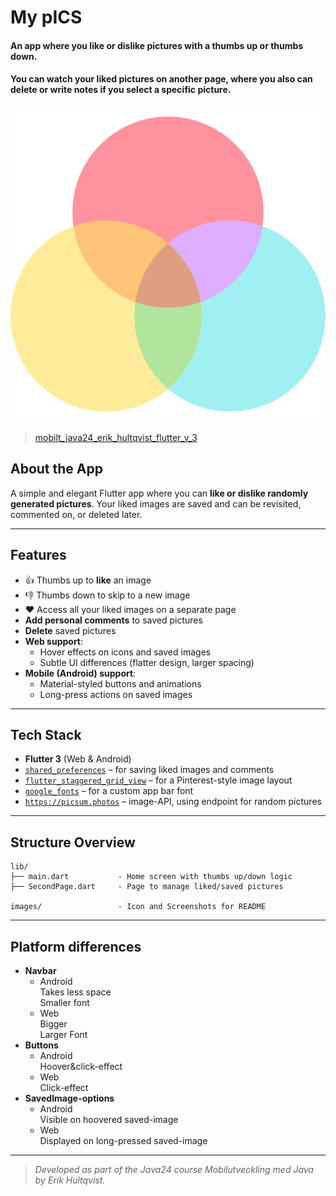 ###
# My pICS

#### An app where you like or dislike pictures with a thumbs up or thumbs down.

#### You can watch your liked pictures on another page, where you also can delete or write notes if you select a specific picture.

![photos1.png](images/photos1.png)
> [mobilt_java24_erik_hultqvist_flutter_v_3](https://github.com/erihul/mobilt_java24_erik_hultqvist_flutter_v_3)

##  About the App

A simple and elegant Flutter app where you can **like or dislike randomly generated pictures**. Your liked images are saved and can be revisited, commented on, or deleted later.

---

##  Features

- 👍 Thumbs up to **like** an image
- 👎 Thumbs down to skip to a new image
- ❤️ Access all your liked images on a separate page
-  **Add personal comments** to saved pictures
-  **Delete** saved pictures
-  **Web support**:
    - Hover effects on icons and saved images
    - Subtle UI differences (flatter design, larger spacing)
-  **Mobile (Android) support**:
    - Material-styled buttons and animations
    - Long-press actions on saved images

---

##  Tech Stack

- **Flutter 3** (Web & Android)
- [`shared_preferences`](https://pub.dev/packages/shared_preferences) – for saving liked images and comments
- [`flutter_staggered_grid_view`](https://pub.dev/packages/flutter_staggered_grid_view) – for a Pinterest-style image layout
- [`google_fonts`](https://pub.dev/packages/google_fonts) – for a custom app bar font
- [`https://picsum.photos`](https://picsum.photos/) –  image-API, using endpoint for random pictures 

---

##  Structure Overview
```plaintext
lib/
├── main.dart           - Home screen with thumbs up/down logic
├── SecondPage.dart     - Page to manage liked/saved pictures

images/                 - Icon and Screenshots for README
```
---

##  Platform differences
- **Navbar**
    - Android  
    Takes less space  
    Smaller font
    - Web  
    Bigger  
    Larger Font
- **Buttons**
    - Android  
    Hoover&click-effect
    - Web  
    Click-effect
- **SavedImage-options**
    - Android  
    Visible on hoovered saved-image
    - Web  
    Displayed on long-pressed saved-image


---
> _Developed as part of the Java24 course Mobilutveckling med Java by Erik Hultqvist._